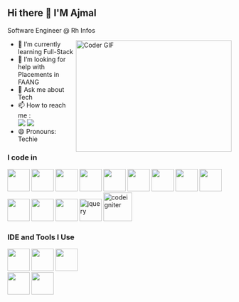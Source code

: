 ## Hi there 👋 I'M Ajmal

Software Engineer @ Rh Infos

<img  align="right" alt="Coder GIF" height=250 width=350 src="https://images.squarespace-cdn.com/content/v1/5769fc401b631bab1addb2ab/1541580611624-TE64QGKRJG8SWAIUS7NS/ke17ZwdGBToddI8pDm48kPoswlzjSVMM-SxOp7CV59BZw-zPPgdn4jUwVcJE1ZvWQUxwkmyExglNqGp0IvTJZamWLI2zvYWH8K3-s_4yszcp2ryTI0HqTOaaUohrI8PI6FXy8c9PWtBlqAVlUS5izpdcIXDZqDYvprRqZ29Pw0o/coding-freak.gif" />

                                                
- 🌱 I’m currently learning Full-Stack
- 🤔 I’m looking for help with Placements in FAANG
- 💬 Ask me about Tech
- 📫 How to reach me :
<br /> [<img src="https://img.shields.io/badge/Gmail-1DA1F2?style=for-the-badge&logo=twitter&logoColor=white" />](ajmal19bca@gmail.com) [<img src="https://img.shields.io/badge/LinkedIn-0077B5?style=for-the-badge&logo=linkedin&logoColor=white" />](https://www.linkedin.com/in/ajmal-a-a2b877246/)
- 😄 Pronouns: Techie


### I code in
   <img height="50" width="50" src="https://img.icons8.com/color/48/000000/html-5.png" /> <img height="50" width="50" src="https://img.icons8.com/color/48/000000/css3.png" /> <img height="50" width="50" src="https://img.icons8.com/color/48/000000/sass.png"/> <img height="50" width="50" src="https://img.icons8.com/color/48/000000/bootstrap.png" />
<img height="50" width="50" src="https://img.icons8.com/color/48/000000/javascript.png"/>
<img height="50" width="50" src="https://img.icons8.com/color/48/000000/react-native.png"/>  <img height="50" width="50" src="https://img.icons8.com/color/48/000000/mysql-logo.png"/>  <img height="50" width="50" src="https://img.icons8.com/color/48/000000/vite.png"/> 
<img height="50" width="50" src="https://img.icons8.com/color/48/000000/php.png"/>  <img height="50" width="50" src="https://img.icons8.com/color/48/000000/material-ui.png"/>  <img height="50" width="50" src="https://img.icons8.com/color/48/000000/json.png"/> <img height="50" width="50" src="https://img.icons8.com/color/48/000000/npm.png"/> 
<img width="50" height="50" src="https://img.icons8.com/ios-filled/50/jquery.png" alt="jquery"/>
<img width="64" height="64" src="https://img.icons8.com/cute-clipart/64/codeigniter.png" alt="codeigniter"/>

### IDE and Tools I Use
<img height="50" width="50" src="https://img.icons8.com/color/48/000000/visual-studio-code-2019.png"/>  <img height="50" width="50" src="https://img.icons8.com/color/50/000000/git.png"/>   <img height="50" width="50" src="https://img.icons8.com/doodle/48/000000/adobe-photoshop.png"/>  
<img height="50" width="50" src="https://img.icons8.com/color/48/000000/canva.png"/>  <img height="50" width="50" src="https://img.icons8.com/color/50/000000/android-studio.png"/>    


